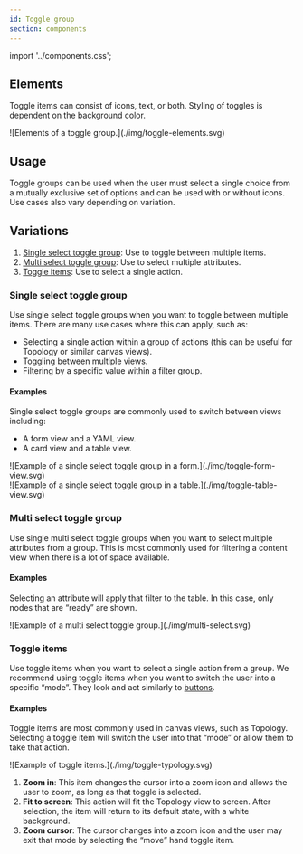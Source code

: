 ```yaml
---
id: Toggle group
section: components
---
```


import '../components.css';

## Elements
Toggle items can consist of icons, text, or both. Styling of toggles is dependent on the background color. 

<div class="ws-docs-content-img">
![Elements of a toggle group.](./img/toggle-elements.svg)
</div>

## Usage
Toggle groups can be used when the user must select a single choice from a mutually exclusive set of options and can be used with or without icons. 
Use cases also vary depending on variation. 

## Variations

1. [Single select toggle group](#single-select-toggle-group): Use to toggle between multiple items.
2. [Multi select toggle group](#multi-select-toggle-group): Use to select multiple attributes.
3. [Toggle items](#toggle-items): Use to select a single action.

### Single select toggle group
Use single select toggle groups when you want to toggle between multiple items. There are many use cases where this can apply, such as:
  - Selecting a single action within a group of actions (this can be useful for Topology or similar canvas views).
  - Toggling between multiple views.
  - Filtering by a specific value within a filter group.

#### Examples
Single select toggle groups are commonly used to switch between views including:
  - A form view and a YAML view.
  - A card view and a table view.

<div class="ws-docs-content-img">
![Example of a single select toggle group in a form.](./img/toggle-form-view.svg)
</div>

<div class="ws-docs-content-img">
![Example of a single select toggle group in a table.](./img/toggle-table-view.svg)
</div>

### Multi select toggle group
Use single multi select toggle groups when you want to select multiple attributes from a group. This is most commonly used for filtering a content view when there is a lot of space available.

#### Examples
Selecting an attribute will apply that filter to the table. In this case, only nodes that are “ready” are shown.

<div class="ws-docs-content-img">
![Example of a multi select toggle group.](./img/multi-select.svg)
</div>

### Toggle items

Use toggle items when you want to select a single action from a group. We recommend using toggle items when you want to switch the user into a specific “mode”. They look and act similarly to [buttons](/components/button).

#### Examples
Toggle items are most commonly used in canvas views, such as Topology. Selecting a toggle item will switch the user into that “mode” or allow them to take that action.

<div class="ws-docs-content-img">
![Example of toggle items.](./img/toggle-typology.svg)
</div>

1. **Zoom in**: This item changes the cursor into a zoom icon and allows the user to zoom, as long as that toggle is selected. 
2. **Fit to screen**: This action will fit the Topology view to screen. After selection, the item will return to its default state, with a white background.
3. **Zoom cursor**: The cursor changes into a zoom icon and the user may exit that mode by selecting the “move” hand toggle item.
